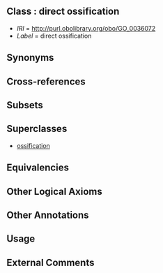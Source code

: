 
## Class : direct ossification

 * *IRI* = http://purl.obolibrary.org/obo/GO_0036072
 * *Label* = direct ossification

## Synonyms


## Cross-references


## Subsets


## Superclasses

 * [ossification](../../GO/03/GO_0001503.md)

## Equivalencies


## Other Logical Axioms


## Other Annotations


## Usage


## External Comments

